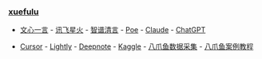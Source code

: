 ### **[xuefulu](http://xuefulu.com/)**

+ [文心一言](https://yiyan.baidu.com/) - [讯飞星火](https://xinghuo.xfyun.cn/desk) - [智谱清言](https://chatglm.cn/main/detail) - [Poe](https://poe.com/) - [Claude](https://claude.ai/) - [ChatGPT](https://chat.openai.com/)

+ [Cursor](https://www.cursor.so/) - [Lightly](https://lightly.teamcode.com/login) - [Deepnote](https://deepnote.com/sign-in) - [Kaggle](https://www.kaggle.com/) - [八爪鱼数据采集](https://www.bazhuayu.com/download/windows) - [八爪鱼案例教程](https://www.bazhuayu.com/tutorial8/hottutorial/wycjsc)
